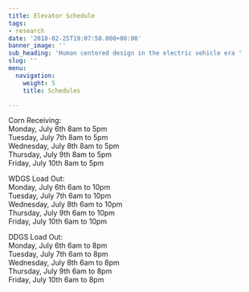 ```yaml
---
title: Elevator Schedule
tags:
- research
date: '2018-02-25T19:07:50.000+00:00'
banner_image: ''
sub_heading: 'Human centered design in the electric vehicle era '
slug: ''
menu:
  navigation:
    weight: 5
    title: Schedules

---
```

Corn Receiving:  
Monday, July 6th        8am to 5pm  
Tuesday, July 7th        8am to 5pm  
Wednesday, July 8th   8am to 5pm  
Thursday, July 9th       8am to 5pm  
Friday, July 10th          8am to 5pm

WDGS Load Out:  
Monday, July 6th        6am to 10pm  
Tuesday, July 7th        6am to 10pm  
Wednesday, July 8th   6am to 10pm  
Thursday, July 9th       6am to 10pm  
Friday, July 10th          6am to 10pm

DDGS Load Out:  
Monday, July 6th        6am to 8pm  
Tuesday, July 7th        6am to 8pm  
Wednesday, July 8th   6am to 8pm  
Thursday, July 9th       6am to 8pm  
Friday, July 10th          6am to 8pm